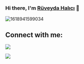 ### Hi there, I'm [Rüveyda Halıcı](https://github.com/ruveydahalici06/) 👋

![1618941599034](https://user-images.githubusercontent.com/34040346/121818791-f48ae680-cc91-11eb-9e3d-4a5882b9f4ba.jpg)


## Connect with me:

<p align = "center">


[<img src ="https://img.shields.io/badge/website-%23.svg?&style=for-the-badge&logo=www&logoColor=white%22&color=black">](https://http://www.ruveydahalici.com/)

[<img src="https://img.shields.io/badge/linkedin-%2312100E.svg?&style=for-the-badge&logo=linkedin&logoColor=white&color=black" />](https://www.linkedin.com/in/ruveydahalici/)

<p/>
